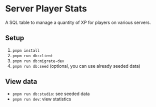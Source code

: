 # Server Player Stats
A SQL table to manage a quantity of XP for players on various servers.

## Setup
1. `pnpm install`
2. `pnpm run db:client`
3. `pnpm run db:migrate-dev`
4. `pnpm run db:seed` (optional, you can use already seeded data)

## View data
- `pnpm run db:studio`: see seeded data
- `pnpm run dev`: view statistics